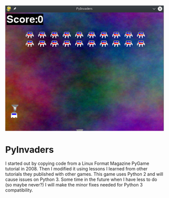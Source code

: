 ![PyInvaders](https://github.com/djotaku/PyInvaders/blob/master/screenshots/PyInvaders.png)

# PyInvaders

I started out by copying code from a Linux Format Magazine PyGame tutorial in 2008. Then I modified it using lessons I learned from other tutorials they published with other games. This game uses Python 2 and will cause issues on Python 3. Some time in the future when I have less to do (so maybe never?) I will make the minor fixes needed for Python 3 compatibility.
